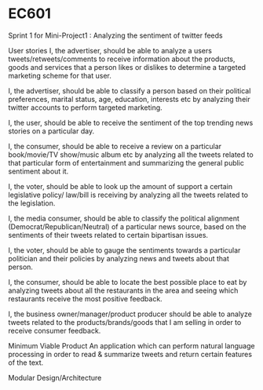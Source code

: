 # EC601

Sprint 1 for Mini-Project1 : Analyzing the sentiment of twitter feeds

User stories
I, the advertiser, should be able to analyze a users tweets/retweets/comments to receive information about the products, goods and services that a person likes or dislikes to determine a targeted marketing scheme for that user. 

I, the advertiser, should be able to classify a person based on their political preferences, marital status, age, education, interests etc by analyzing their twitter accounts to perform targeted marketing. 

I, the user, should be able to receive the sentiment of the top trending news stories on a particular day.

I, the consumer, should be able to receive a review on a particular book/movie/TV show/music album etc by analyzing all the tweets related to that particular form of entertainment and summarizing the general public sentiment about it.

I, the voter, should be able to look up the amount of support a certain legislative policy/ law/bill is receiving by analyzing all the tweets related to the legislation.

I, the media consumer, should be able to classify the political alignment (Democrat/Republican/Neutral) of a particular news source, based on the sentiments of their tweets related to certain bipartisan issues. 

I, the voter, should be able to gauge the sentiments towards a particular politician and their policies by analyzing news and tweets about that person. 

I, the consumer, should be able to locate the best possible place to eat by analyzing tweets about all the restaurants in the area and seeing which restaurants receive the most positive feedback. 

I, the business owner/manager/product producer should be able to analyze tweets related to the products/brands/goods that I am selling in order to receive consumer feedback. 


Minimum Viable Product
An application which can perform natural language processing in order to read & summarize tweets and return certain features of the text. 

Modular Design/Architecture
